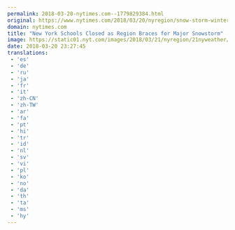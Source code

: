 ```yaml
---
permalink: 2018-03-20-nytimes.com--1779829384.html
original: https://www.nytimes.com/2018/03/20/nyregion/snow-storm-winter-weather.html?partner=rss&amp;emc=rss
domain: nytimes.com
title: "New York Schools Closed as Region Braces for Major Snowstorm"
image: https://static01.nyt.com/images/2018/03/21/nyregion/21nyweather/21nyweather-mediumThreeByTwo440-v2.jpg
date: 2018-03-20 23:27:45
translations: 
 - 'es'
 - 'de'
 - 'ru'
 - 'ja'
 - 'fr'
 - 'it'
 - 'zh-CN'
 - 'zh-TW'
 - 'ar'
 - 'fa'
 - 'pt'
 - 'hi'
 - 'tr'
 - 'id'
 - 'nl'
 - 'sv'
 - 'vi'
 - 'pl'
 - 'ko'
 - 'no'
 - 'da'
 - 'th'
 - 'ta'
 - 'ms'
 - 'hy'
---
```


